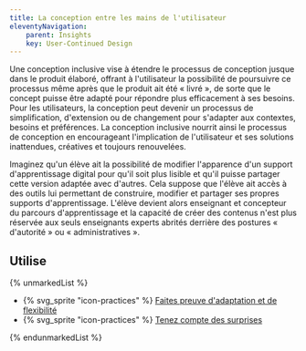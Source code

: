 ```yaml
---
title: La conception entre les mains de l'utilisateur
eleventyNavigation:
    parent: Insights
    key: User-Continued Design
---
```


Une conception inclusive vise à étendre le processus de conception jusque dans le produit élaboré, offrant à
l'utilisateur la possibilité de poursuivre ce processus même après que le produit ait été « livré », de sorte que le
concept puisse être adapté pour répondre plus efficacement à ses besoins. Pour les utilisateurs, la conception peut
devenir un processus de simplification, d'extension ou de changement pour s'adapter aux contextes, besoins et
préférences. La conception inclusive nourrit ainsi le processus de conception en encourageant l'implication de
l'utilisateur et ses solutions inattendues, créatives et toujours renouvelées.

Imaginez qu'un élève ait la possibilité de modifier l'apparence d'un support d'apprentissage digital pour qu'il soit
plus lisible et qu'il puisse partager cette version adaptée avec d'autres. Cela suppose que l'élève ait accès à des
outils lui permettant de construire, modifier et partager ses propres supports d'apprentissage. L'élève devient alors
enseignant et concepteur du parcours d'apprentissage et la capacité de créer des contenus n'est plus réservée aux seuls
enseignants experts abrités derrière des postures « d'autorité » ou « administratives ».

## Utilise

{% unmarkedList %}

* {% svg_sprite "icon-practices" %} [Faites preuve d'adaptation et de flexibilité](../../pratiques/faites-preuve-dadaptation-et-de-flexibilite/)
* {% svg_sprite "icon-practices" %} [Tenez compte des surprises](../../pratiques/tenez-compte-des-surprises/)

{% endunmarkedList %}
